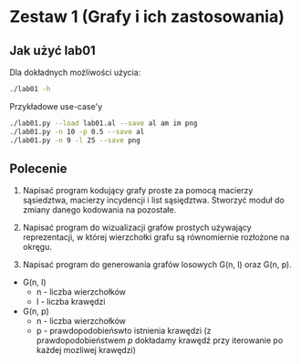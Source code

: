 # Zestaw 1 (Grafy i ich zastosowania)

## Jak użyć lab01
Dla dokładnych możliwości użycia: 
``` bash
./lab01 -h
```
Przykładowe use-case'y
``` bash
./lab01.py --load lab01.al --save al am im png
./lab01.py -n 10 -p 0.5 --save al
./lab01.py -n 9 -l 25 --save png
```
## Polecenie
1. Napisać program kodujący grafy proste za pomocą macierzy sąsiedztwa, macierzy incydencji i list sąsiędztwa. Stworzyć moduł do zmiany
danego kodowania na pozostałe.

2. Napisać program do wizualizacji grafów prostych używający reprezentacji, w której wierzchołki grafu są równomiernie rozłożone na okręgu.

3. Napisać program do generowania grafów losowych G(n, l) oraz G(n, p).

- G(n, l)
	- n - liczba wierzchołków
	- l - liczba krawędzi
- G(n, p)
	- n - liczba wierzchołków
	- p - prawdopodobieńswto istnienia krawędzi (z prawdopodobieństwem *p* dokładamy krawędź przy iterowanie po każdej mozliwej krawędzi)